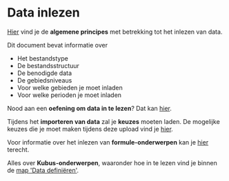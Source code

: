# Data inlezen

[Hier](https://github.com/provinciesincijfers/JiveDocumentation/blob/master/04.%20Data%20inlezen/Algemene%20principes%20data%20inlezen.md) vind je de **algemene principes** met betrekking tot het inlezen van data.

Dit document bevat informatie over
- Het bestandstype
- De bestandsstructuur
- De benodigde data
- De gebiedsniveaus
- Voor welke gebieden je moet inladen
- Voor welke perioden je moet inladen

Nood aan een **oefening om data in te lezen**? Dat kan [hier](https://github.com/provinciesincijfers/JiveDocumentation/blob/master/04.%20Data%20inlezen/02%20voorbereiding%20upload.xlsx).

Tijdens het **importeren van data** zal je **keuzes** moeten laden. De mogelijke keuzes die je moet maken tijdens deze upload vind je [hier](https://github.com/provinciesincijfers/JiveDocumentation/blob/master/04.%20Data%20inlezen/Data%20importeren%20-%20Keuzes%20bij%20de%20upload.md).

Voor informatie over het inlezen van **formule-onderwerpen** kan je [hier](https://github.com/provinciesincijfers/JiveDocumentation/blob/master/04.%20Data%20inlezen/Formule-onderwerpen.md) terecht.

Alles over **Kubus-onderwerpen**, waaronder hoe in te lezen vind je binnen de [map 'Data definiëren'](https://github.com/provinciesincijfers/JiveDocumentation/blob/master/02.%20Data%20defini%C3%ABren/README.md). 
